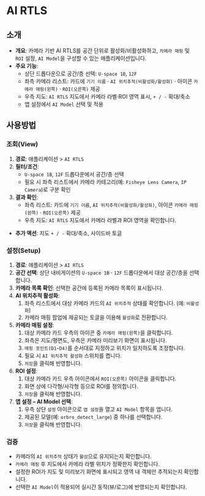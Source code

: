 # AI RTLS

## 소개

- **개요**: 카메라 기반 AI RTLS를 공간 단위로 활성화/비활성화하고, `카메라 매핑` 및 `ROI` 설정, `AI Model`을 구성할 수 있는 애플리케이션입니다.
- **주요 기능**:
  - 상단 드롭다운으로 공간/층 선택: `U-space 1B`, `12F`
  - 좌측 카메라 리스트: 카드에 `기기 이름` · `AI 위치추적(비활성화/활성화)` · 아이콘 `카메라 매핑(왼쪽)` · `ROI(오른쪽)` 제공
  - 우측 지도: `AI RTLS` 지도에서 카메라 라벨·ROI 영역 표시, `+ / -` 확대/축소
  - 앱 설정에서 `AI Model` 선택 및 적용

## 사용방법

### 조회(View)

1. **경로**: 애플리케이션 > `AI RTLS`
2. **필터/조건**:
   - `U-space 1B`, `12F` 드롭다운에서 공간/층 선택
   - 필요 시 좌측 리스트에서 카메라 카테고리(예: `Fisheye Lens Camera`, `IP Camera`)로 구분 확인
3. **결과 확인**:
   - 좌측 리스트: 카드에 `기기 이름`, `AI 위치추적(비활성화/활성화)`, 아이콘 `카메라 매핑(왼쪽)` · `ROI(오른쪽)` 제공
   - 우측 지도: `AI RTLS` 지도에서 카메라 라벨과 ROI 영역을 확인합니다.

- **추가 액션**: 지도 `+ / -` 확대/축소, 사이드바 토글

### 설정(Setup)

1. **경로**: 애플리케이션 > `AI RTLS`
2. **공간 선택**: 상단 내비게이션의 `U-space 1B` · `12F` 드롭다운에서 대상 공간/층을 선택합니다.
3. **카메라 목록 확인**: 선택한 공간에 등록된 카메라 목록이 표시됩니다.
4. **AI 위치추적 활성화**:
   1. 좌측 리스트에서 대상 카메라 카드의 `AI 위치추적` 상태를 확인합니다. (예: `비활성화`)
   2. 카메라 매핑 팝업에 제공되는 토글을 이용해 `활성화`로 전환합니다.
5. **카메라 매핑 설정**:
   1. 대상 카메라 카드 우측의 아이콘 중 `카메라 매핑(왼쪽)`을 클릭합니다.
   2. 좌측은 지도/평면도, 우측은 카메라 미리보기 화면이 표시됩니다.
   3. `매핑 포인트(D1~D4)`를 순서대로 지정하고 위치가 일치하도록 조정합니다.
   4. 필요 시 `AI 위치추적 활성화` 스위치를 켭니다.
   5. `저장`을 클릭해 반영합니다.
6. **ROI 설정**:
   1. 대상 카메라 카드 우측 아이콘에서 `ROI(오른쪽)` 아이콘을 클릭합니다.
   2. 화면 상에 다각형/사각형 등으로 ROI를 정의합니다.
   3. `저장`을 클릭해 반영합니다.
7. **앱 설정 – AI Model 선택**:
   1. 우측 상단 `설정` 아이콘으로 `앱 설정`을 열고 `AI Model` 항목을 엽니다.
   2. 제공된 모델(예: `orbro_detect_large`) 중 하나를 선택합니다.
   3. `저장`을 클릭해 반영합니다.

### 검증

- 카메라의 `AI 위치추적` 상태가 `활성`으로 유지되는지 확인합니다.
- `카메라 매핑` 후 지도에서 카메라 라벨 위치가 정확한지 확인합니다.
- 설정한 ROI가 지도 및 미리보기 화면에 표시되고 영역 내 객체만 추적되는지 확인합니다.
- 선택한 `AI Model`이 적용되어 실시간 동작(뷰/로그)에 반영되는지 확인합니다.
